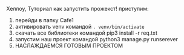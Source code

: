 Хеллоу, Туториал как запустить прожекст! приступим: 
1. перейди в папку Cafe1 
2. активировать venv командой `. venv/bin/activate`
3. скачать все библиотеки командой pip3 install -r req.txt 
4. запустим наш проект командой python3 manage.py runserever 
5. НАСЛАЖДАЕМСЯ ГОТОВЫМ ПРОЕКТОМ

